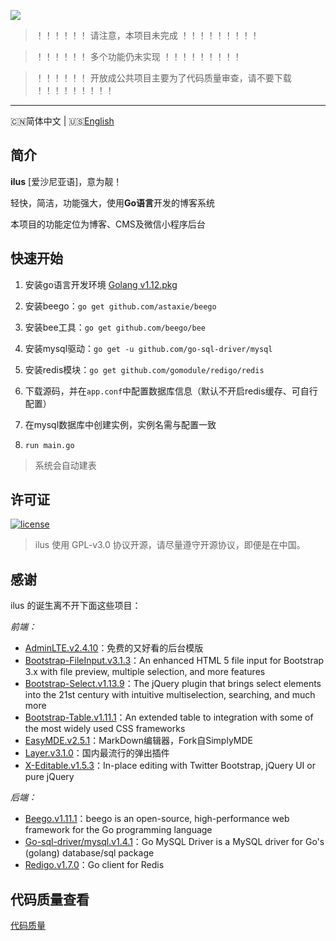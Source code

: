 ![](http://image.igerm.cn/img/20190325095035.png)

> ！！！！！！  请注意，本项目未完成  ！！！！！！！！！

> ！！！！！！    多个功能仍未实现  ！！！！！！！！！

> ！！！！！！    开放成公共项目主要为了代码质量审查，请不要下载  ！！！！！！！！！

------------------------------
🇨🇳简体中文 | 🇺🇸[English](README-en_US.md)

## 简介

**ilus** [爱沙尼亚语]，意为靓！

轻快，简洁，功能强大，使用**Go语言**开发的博客系统

本项目的功能定位为博客、CMS及微信小程序后台


## 快速开始

1. 安装go语言开发环境 [Golang v1.12.pkg](https://dl.google.com/go/go1.12.darwin-amd64.pkg)

2. 安装beego：`go get github.com/astaxie/beego`

3. 安装bee工具：`go get github.com/beego/bee`

4. 安装mysql驱动：`go get -u github.com/go-sql-driver/mysql`

5. 安装redis模块：`go get github.com/gomodule/redigo/redis`

6. 下载源码，并在`app.conf`中配置数据库信息（默认不开启redis缓存、可自行配置）

7. 在mysql数据库中创建实例，实例名需与配置一致

8. `run main.go`

> 系统会自动建表

## 许可证

[![license](https://img.shields.io/github/license/ruibaby/halo.svg?style=flat-square)](https://github.com/ruibaby/halo/blob/master/LICENSE)

> ilus 使用 GPL-v3.0 协议开源，请尽量遵守开源协议，即便是在中国。

## 感谢

ilus 的诞生离不开下面这些项目：

*前端：*

- [AdminLTE.v2.4.10](https://github.com/ColorlibHQ/AdminLTE)：免费的又好看的后台模版
- [Bootstrap-FileInput.v3.1.3](https://github.com/kartik-v/bootstrap-fileinput)：An enhanced HTML 5 file input for Bootstrap 3.x with file preview, multiple selection, and more features
- [Bootstrap-Select.v1.13.9](https://github.com/snapappointments/bootstrap-select)：The jQuery plugin that brings select elements into the 21st century with intuitive multiselection, searching, and much more
- [Bootstrap-Table.v1.11.1](https://github.com/wenzhixin/bootstrap-table)：An extended table to integration with some of the most widely used CSS frameworks
- [EasyMDE.v2.5.1](https://github.com/Ionaru/easy-markdown-editor)：MarkDown编辑器，Fork自SimplyMDE
- [Layer.v3.1.0](https://github.com/sentsin/layer)：国内最流行的弹出插件 
- [X-Editable.v1.5.3](https://github.com/vitalets/x-editable)：In-place editing with Twitter Bootstrap, jQuery UI or pure jQuery


*后端：*

- [Beego.v1.11.1](https://github.com/astaxie/beego)：beego is an open-source, high-performance web framework for the Go programming language 
- [Go-sql-driver/mysql.v1.4.1](https://github.com/go-sql-driver/mysql)：Go MySQL Driver is a MySQL driver for Go's (golang) database/sql package
- [Redigo.v1.7.0](https://github.com/gomodule/redigo)：Go client for Redis




## 代码质量查看
[代码质量](https://goreportcard.com/report/github.com/wellmoonloft/ilus)

